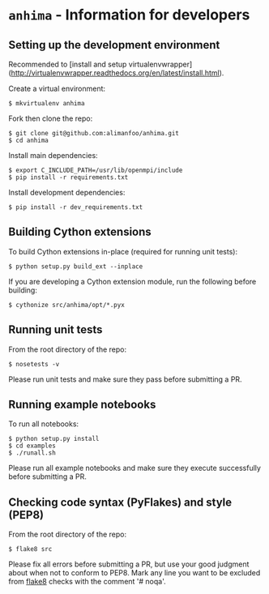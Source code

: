 `anhima` - Information for developers
======================================

Setting up the development environment
--------------------------------------

Recommended to [install and setup virtualenvwrapper]
(http://virtualenvwrapper.readthedocs.org/en/latest/install.html).

Create a virtual environment:

    $ mkvirtualenv anhima

Fork then clone the repo:

    $ git clone git@github.com:alimanfoo/anhima.git
    $ cd anhima

Install main dependencies:

    $ export C_INCLUDE_PATH=/usr/lib/openmpi/include
    $ pip install -r requirements.txt

Install development dependencies:

    $ pip install -r dev_requirements.txt

Building Cython extensions
--------------------------

To build Cython extensions in-place (required for running unit tests):

    $ python setup.py build_ext --inplace

If you are developing a Cython extension module, run the following before
building:

    $ cythonize src/anhima/opt/*.pyx

Running unit tests
------------------

From the root directory of the repo:

    $ nosetests -v

Please run unit tests and make sure they pass before submitting a PR.

Running example notebooks
-------------------------

To run all notebooks:

    $ python setup.py install
    $ cd examples
    $ ./runall.sh

Please run all example notebooks and make sure they execute successfully
before submitting a PR.

Checking code syntax (PyFlakes) and style (PEP8)
------------------------------------------------

From the root directory of the repo:

    $ flake8 src

Please fix all errors before submitting a PR, but use your good judgment
about when not to conform to PEP8. Mark any line you want to be excluded
from [flake8](http://flake8.readthedocs.org/) checks with the comment '# noqa'.
